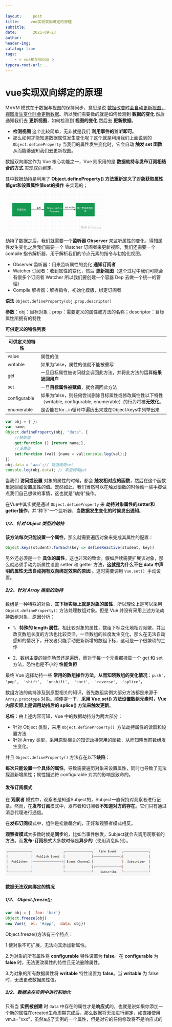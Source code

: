 ```yaml
---

layout:     post
title:     vue实现双向绑定的原理
subtitle:  
date:       2021-09-23
author:     
header-img: 
catalog: true
tags:
    - < vue相关知识点 >
typora-root-url: ..
---
```



# vue实现双向绑定的原理

[知乎--双向绑定的原理]: https://zhuanlan.zhihu.com/p/47541415	"参考链接"

MVVM 模式在于数据与视图的保持同步，意思是说 <u>数据改变时会自动更新视图，视图发生变化时会更新数据</u>。所以我们需要做的就是如何检测到 **数据的变化** 然后通知我们去 **更新视图**，如何检测到 **视图的变化** 然后去 **更新数据**。

- **检测视图** 这个比较简单，无非就是我们 **利用事件的监听即可**。
- 那么如何才能知道数据属性发生变化呢？这个就是利用我们上面说到的 `Object.defineProperty` 当我们的属性发生变化时，它会自动 **触发 set 函数** 从而能够通知我们去更新视图。

数据双向绑定作为 Vue 核心功能之一，Vue 则采用的是 **数据劫持与发布订阅相结合的方式** 实现双向绑定。

其中数据劫持是利用了 **Object.defineProperty() 方法重新定义了对象获取属性值get和设置属性值set的操作** 来实现的；

<img src="/../img/assets_2019/v2-0acc539d759e5bf7c4dedb9aafafdb45_r.jpg" alt="preview" style="zoom:30%;" />

劫持了数据之后，我们就需要一个**监听器 Observer** 来监听属性的变化。得知属性发生变化之后我们需要一个 Watcher 订阅者来更新视图，我们还需要一个 compile 指令解析器，用于解析我们的节点元素的指令与初始化视图。

- Observer 监听器：用来监听属性的变化 **通知订阅者**
- Watcher 订阅者：收到属性的变化，然后 **更新视图**（这个过程中我们可能会有很多个订阅者 Watcher 所以我们要创建一个容器 Dep 去做一个统一的管理）
- Compile 解析器：解析指令，初始化模版，绑定订阅者



**语法** `Object.defineProperty(obj,prop,descriptor)`

**参数**：obj：目标对象；prop：需要定义的属性或方法的名称；descriptor：目标属性所拥有的特性

**可供定义的特性列表** 

| 可供定义的特性 |                                                              |
| -------------- | ------------------------------------------------------------ |
| value          | 属性的值                                                     |
| writable       | 如果为false，属性的值就不能被重写                            |
| get            | 一旦目标属性被访问就会调回此方法，并将此方法的运算**结果返回用户** |
| set            | 一旦**目标属性被赋值**，就会调回此方法                       |
| configurable   | 如果为false，则任何尝试删除目标属性或修改属性性以下特性（writable,    configurable, enumerable）的行为将被**无效化**。 |
| enumerable     | 是否能在for...in循环中遍历出来或在Object.keys中列举出来      |

```javascript
var obj = { };
var name;
Object.defineProperty(obj, "data", {
    //获取值
    get:function () {return name;},
    //设置值
    set:function (val) {name = val;console.log(val);}
})
obj.data = 'aaa';// 赋值调用set
console.log(obj.data); // 取值调用get
```

当我们 **访问或设置** 对象的属性的时候，都会 **触发相对应的函数**，然后在这个函数里返回或设置属性的值。既然如此，我们当然可以在触发函数的时候动一些手脚做点我们自己想做的事情，这也就是“劫持”操作。

在Vue中其实就是通过 `Object.defineProperty` 来 **劫持对象属性的setter和getter操作**，并“种下”一个监听器，**当数据发生变化的时候发出通知**。

##### 1/2、针对 Object 类型的劫持

 **该方法每次只能设置一个属性**，那么就需要遍历对象来完成其属性的配置：

```javascript
Object.keys(student).forEach(key => defineReactive(student, key))
```

另外还必须是一个 **具体的属性**，这也非常的致命。假如后续需要扩展该对象，那么就必须手动为新属性设置 setter 和 getter 方法，**这就是为什么不在 data 中声明的属性无法自动拥有双向绑定效果的原因** 。这时需要调用 `Vue.set() `手动设置。

##### 2/2、针对 Array 类型的劫持

数组是一种特殊的对象，**其下标实际上就是对象的属性**，所以理论上是可以采用 `Object.defineProperty()` 方法处理数组对象。但是 Vue 并没有采用上述方法劫持数组对象，原因分析：

- 1、**特殊的 length 属性**，相比较对象的属性，数组下标变化地相对频繁，并且改变数组长度的方法也比较灵活，一旦数组的长度发生变化，那么在无法自动感知的情况下，开发者只能手动更新新增的数组下标，这可是一个很繁琐的工作

- 2、数组主要的操作场景还是遍历，而对于每一个元素都挂载一个 get 和 set 方法，恐怕也是不小的 **性能负担**  

最终 Vue 选择劫持一些 **常用的数组操作方法，从而知晓数组的变化情况**：`push',  'pop',  'shift',  'unshift',  'sort',  'reverse',  'splice'`。

数组方法的劫持涉及到原型相关的知识，首先数组实例大部分方法都是来源于 `Array.prototype` 对象。顺便提一下，**采用 Vue.set() 方法设置数组元素时，Vue 内部实际上是调用劫持后的 splice() 方法来触发更新**。



**总结**：由上述内容可知，Vue 中的数据劫持分为两大部分：

- 针对 Object 类型，采用 `Object.defineProperty() `方法劫持属性的读取和设置方法
- 针对 Array 类型，采用原型相关的知识劫持常用的函数，从而知晓当前数组发生变化。 

并且 `Object.defineProperty()` 方法存在以下**缺陷**：

**每次只能设置一个具体的属性**，导致需要遍历对象来设置属性，同时也导致了无法探测新增属性；属性描述符 configurable 对其的影响是致命的。



#### 发布订阅模式

在 **观察者** 模式中，观察者是知道Subject的，Subject一直保持对观察者进行记录。然而，在**发布订阅**模式中，发布者和订阅者**不知道对方的存在**。它们只有通过消息代理进行通信。

在**发布订阅**模式中，组件是松散耦合的，正好和观察者模式相反。

**观察者模式**大多数时候是**同步**的，比如当事件触发，Subject就会去调用观察者的方法。而**发布-订阅**模式大多数时候是**异步的**（使用消息队列）。

<img src="/../img/assets_2019/1568963964686.png" alt="1568963964686" style="zoom:50%;" />



#### 数据无法双向绑定的情况

##### 1/2、 Object.freeze();  

```javascript
var obj = {  foo: 'bar'}
Object.freeze(obj)
new Vue({  el: '#app',  data: obj})
```

Object.freeze()方法有三个特点：

1.使对象不可扩展，无法向其添加新属性。

2.为对象的所有属性将 **configurable** 特性设置为 **false**。在 **configurable** 为 **false** 时，无法更改属性的特性且无法删除属性。

3.为对象的所有数据属性将 **writable** 特性设置为 **false**。当 **writable** 为 false 时，无法更改数据属性值。



##### 2/2、数据未在实例中进行初始化

只有当 **实例被创建** 时 `data` 中存在的属性才是**响应式**的。也就是说如果你添加一个新的属性在created生命周期完成后，那么数据将无法进行绑定，如直接使用vm.a="xxx"，虽然a成了实例的一个属性，但是对它的任何修改将不是响应式的















